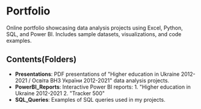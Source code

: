 # Portfolio
Online portfolio showcasing data analysis projects using Excel, Python, SQL, and Power BI. Includes sample datasets, visualizations, and code examples.

## Contents(Folders)

- **Presentations**: PDF presentations of  "Higher education in Ukraine 2012-2021 / Освіта ВНЗ України 2012-2021" data analysis projects.
- **PowerBI_Reports**: Interactive Power BI reports:
          1. "Higher education in Ukraine 2012-2021
          2. "Tracker 500"
- **SQL_Queries**: Examples of SQL queries used in my projects.

